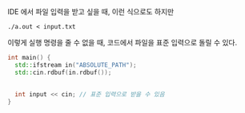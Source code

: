 IDE 에서 파일 입력을 받고 싶을 때, 이런 식으로도 하지만
```
./a.out < input.txt
```

이렇게 실행 명령을 줄 수 없을 때, 코드에서 파일을 표준 입력으로 돌릴 수 있다.
```cpp
int main() {
  std::ifstream in("ABSOLUTE_PATH");
  std::cin.rdbuf(in.rdbuf());
 
 
  int input << cin; // 표준 입력으로 받을 수 있음
}
```
